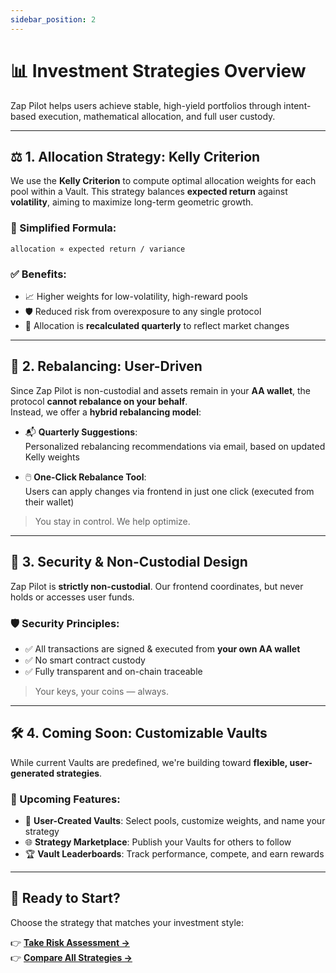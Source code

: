 ```yaml
---
sidebar_position: 2
---
```


# 📊 Investment Strategies Overview

Zap Pilot helps users achieve stable, high-yield portfolios through intent-based execution,
mathematical allocation, and full user custody.

---

## ⚖️ 1. Allocation Strategy: Kelly Criterion

We use the **Kelly Criterion** to compute optimal allocation weights for each pool within a Vault.
This strategy balances **expected return** against **volatility**, aiming to maximize long-term
geometric growth.

### 📐 Simplified Formula:

```
allocation ∝ expected return / variance
```

### ✅ Benefits:

- 📈 Higher weights for low-volatility, high-reward pools
- 🛡️ Reduced risk from overexposure to any single protocol
- 🔄 Allocation is **recalculated quarterly** to reflect market changes

---

## 🔁 2. Rebalancing: User-Driven

Since Zap Pilot is non-custodial and assets remain in your **AA wallet**, the protocol **cannot
rebalance on your behalf**.  
Instead, we offer a **hybrid rebalancing model**:

- 📬 **Quarterly Suggestions**:  
  Personalized rebalancing recommendations via email, based on updated Kelly weights

- 🖱️ **One-Click Rebalance Tool**:  
  Users can apply changes via frontend in just one click (executed from their wallet)

> You stay in control. We help optimize.

---

## 🔐 3. Security & Non-Custodial Design

Zap Pilot is **strictly non-custodial**. Our frontend coordinates, but never holds or accesses user
funds.

### 🛡️ Security Principles:

- ✅ All transactions are signed & executed from **your own AA wallet**
- ✅ No smart contract custody
- ✅ Fully transparent and on-chain traceable

> Your keys, your coins — always.

---

## 🛠️ 4. Coming Soon: Customizable Vaults

While current Vaults are predefined, we're building toward **flexible, user-generated strategies**.

### 🚧 Upcoming Features:

- 🧩 **User-Created Vaults**: Select pools, customize weights, and name your strategy
- 🌐 **Strategy Marketplace**: Publish your Vaults for others to follow
- 🏆 **Vault Leaderboards**: Track performance, compete, and earn rewards

---

## 🚀 Ready to Start?

Choose the strategy that matches your investment style:

👉 **[Take Risk Assessment →](../getting-started/risk-assessment)**  
👉 **[Compare All Strategies →](./comparison)**
